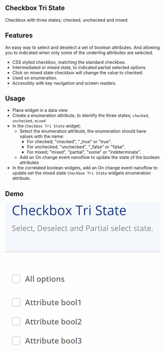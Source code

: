 ## Checkbox Tri State

Checkbox with three states; checked, unchecked and mixed.

## Features

An easy way to select and deselect a set of boolean attributes. And allowing you to indicated when only some of the
underling attributes are selected.

-   CSS styled checkbox, matching the standard checkbox.
-   Intermediated or mixed state, to indicated partial selected options.
-   Click on mixed state checkbox will change the value to checked.
-   Used on enumeration.
-   Accessibly with key navigation and screen readers.

## Usage

-   Place widget in a data view
-   Create a enumeration attribute, to identify the three states; `checked`, `unchecked`, `mixed`
-   In the `Checkbox Tri State` widget;
    -   Select the enumeration attribute, the enumeration should have values with the name:
        - For checked; "checked", "_true" or "true".
        - For unchecked; "unchecked", "_false" or "false".
        - For mixed; "mixed", "partial", "some" or "indeterminate".
    -   Add an On change event nanoflow to update the state of the boolean attributes
-   In the correlated boolean widgets, add an On change event nanoflow to update set the mixed state
    `Checkbox Tri State` widgets enumeration attribute.

## Demo

![Checkbox tri state](./assets/checkbox-tri-state.gif)
